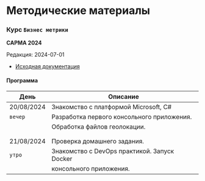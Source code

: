 # Методические материалы
### Курс `Бизнес метрики`
**САРМА 2024**

Редакция: 2024-07-01

- [Исходная документация](Docs)

#### Программа

| День              | Описание                                                  |
|-------------------|-----------------------------------------------------------|
| 20/08/2024        | Знакомство с платформой Microsoft, C#                     |
| `вечер`           | Разработка первого консольного приложения.                |
|                   | Обработка файлов геолокации.                              |
| | |
| | | 
| 21/08/2024        | Проверка домашнего задания.                               |
| `утро`            | Знакомство с  DevOps практикой. Запуск Docker             |
|                   | консольного приложения.                                   |



